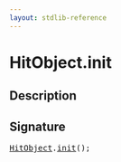 ```yaml
---
layout: stdlib-reference
---
```


# HitObject\.init

## Description





## Signature 

<pre>
<a href="index.html" class="code_type">HitObject</a>.<a href="init.html">init</a>();

</pre>

